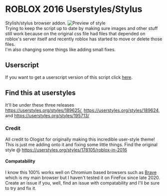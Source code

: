 # ROBLOX 2016 Userstyles/Stylus
Stylish/stylus browser addon.
![Preview of style](https://github.com/anthony1x6000/ROBLOX2016stylus/blob/main/images/2016_stuff/preview.jpg?raw=true "Preview")
<br>
Trying to keep the script up to date by making sure images and other stuff still work because on the original css file had files that depended on roblox's server itself and recently roblox has started to move or delete those files.<br>
I'm also changing some things like adding small fixes. 
<br>

## Userscript
If you want to get a userscript version of this script click [here](https://userstyles.org/styles/userjs/189624/roblox-2016-fixed-robux-icon.user.js).
## Find this at userstyles
It'll be under these three releases<br>
https://userstyles.org/styles/189625/, https://userstyles.org/styles/189624, and https://userstyles.org/styles/195713/

### Credit
All credit to Ologist for originally making this incredible user-style theme!
This is just me adding onto it and fixing some little things. 
Find the original style @ https://userstyles.org/styles/178105/roblox-in-2016

#### Compatability  
I know this 100% works well on Chromium based browsers such as [Brave](https://brave.com/) which is my main browser but I haven't tested it on FireFox since late 2020. 
Create an issue if you, well, find an issue with compatability and I'll be sure to try and fix it.  
